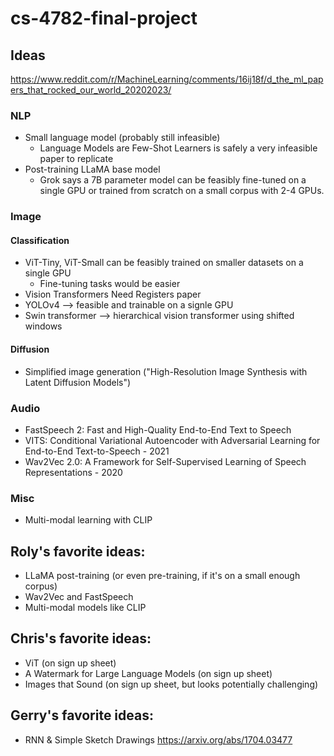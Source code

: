 # cs-4782-final-project

## Ideas
https://www.reddit.com/r/MachineLearning/comments/16ij18f/d_the_ml_papers_that_rocked_our_world_20202023/

### NLP
- Small language model (probably still infeasible)
    - Language Models are Few-Shot Learners is safely a very infeasible paper to replicate
- Post-training LLaMA base model 
    - Grok says a 7B parameter model can be feasibly fine-tuned on a single GPU or trained from scratch on a small corpus with 2-4 GPUs. 

### Image
#### Classification
- ViT-Tiny, ViT-Small can be feasibly trained on smaller datasets on a single GPU
    - Fine-tuning tasks would be easier
- Vision Transformers Need Registers paper
- YOLOv4 --> feasible and trainable on a signle GPU
- Swin transformer --> hierarchical vision transformer using shifted windows

#### Diffusion
- Simplified image generation ("High-Resolution Image Synthesis with Latent Diffusion Models")

### Audio
- FastSpeech 2: Fast and High-Quality End-to-End Text to Speech
- VITS: Conditional Variational Autoencoder with Adversarial Learning for End-to-End Text-to-Speech - 2021
- Wav2Vec 2.0: A Framework for Self-Supervised Learning of Speech Representations - 2020

### Misc
- Multi-modal learning with CLIP

## Roly's favorite ideas:
- LLaMA post-training (or even pre-training, if it's on a small enough corpus)
- Wav2Vec and FastSpeech
- Multi-modal models like CLIP

## Chris's favorite ideas:
- ViT (on sign up sheet)
- A Watermark for Large Language Models (on sign up sheet)
- Images that Sound (on sign up sheet, but looks potentially challenging)

## Gerry's favorite ideas:
- RNN & Simple Sketch Drawings https://arxiv.org/abs/1704.03477
